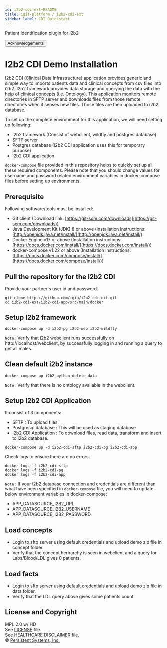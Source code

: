 ```yaml
---
id: i2b2-cdi-ext~README
title: igia-platform / i2b2-cdi-ext
sidebar_label: CDI Quickstart
---
```

<!-- BEGIN adding docusaurus links -->

Patient Identification plugin for i2b2<br>

<button onclick="window.location.href='/docs/i2b2-cdi-ext~ACKNOWLEDGEMENTS'">Acknowledgements</button>
<!-- END adding docusaurus links -->

# I2b2 CDI Demo Installation
I2b2 CDI (Clinical Data Infrastructure) application provides generic and simple way to imports patients data and clinical concepts from csv files into i2b2. I2b2 framework provides data storage and querying the data with the help of clinical concepts (i.e. Ontology). This application monitors remote directories in SFTP server and downloads files from those remote directories when it senses new files. Those files are then uploaded to i2b2 database.

To set up the complete environment for this application, we will need setting up following:
* I2b2 framework (Consist of webclient, wildfly and postgres database)
* SFTP server
* Postgres database (I2b2 CDI application uses this for temporary purpose)
* I2b2 CDI application

`docker-compose` file provided in this repository helps to quickly set up all these required components. Please note that you should change values for username and password related environment variables in docker-compose files before setting up environments.

## Prerequisite
Following software/tools must be installed:
* Git client (Download link: [https://git-scm.com/downloads](https://git-scm.com/downloads))
* Java Development Kit (JDK) 8 or above (Installation instructions: [http://openjdk.java.net/install/](http://openjdk.java.net/install/) 
* Docker Engine v17 or above (Installation instructions: [https://docs.docker.com/install/](https://docs.docker.com/install/))
* docker-compose v1.22 or above (Installation instructions: [https://docs.docker.com/compose/install/](https://docs.docker.com/compose/install/))

## Pull the repository for the I2b2 CDI
Provide your partner's user id and password.
```
git clone https://github.com/igia/i2b2-cdi-ext.git
cd i2b2-cdi-ext/i2b2-cdi-app/src/main/docker
```

## Setup I2b2 framework 
```
docker-compose up -d i2b2-pg i2b2-web i2b2-wildfly
```
`Note:` Verify that i2b2 webclient runs successfully on http://localhost/webclient, by successfully logging in and running a query to get all males.

## Clean default i2b2 instance

```
docker-compose up i2b2-python-delete-data
```
`Note:` Verify that there is no ontology available in the webclient.

## Setup I2b2 CDI Application
It consist of 3 components:
* SFTP : To upload files
* Postgresql database : This will be used as staging database
* I2b2 CDI Application : To download files, read data, transform and insert to i2b2 database.

```
docker-compose up -d i2b2-cdi-sftp i2b2-cdi-pg i2b2-cdi-app
```

Check logs to ensure there are no errors.
```
docker logs -f i2b2-cdi-sftp
docker logs -f i2b2-cdi-pg
docker logs -f i2b2-cdi-app
```

`Note` : If your i2b2 database connection and credentials are different than what have been specified in `docker-compose` file, you will need to update below environment variables in docker-compose:
* APP_DATASOURCE_I2B2_URL
* APP_DATASOURCE_I2B2_USERNAME
* APP_DATASOURCE_I2B2_PASSWORD

## Load concepts
* Login to sftp server using default credentials and upload demo zip file in concept folder.
* Verify that the concept herirarchy is seen in webclient and a query for Labs/Blood/LDL gives 0 patients.

## Load facts    
* Login to sftp server using default credentials and upload demo zip file in data folder.
* Verify that the LDL query above gives some patients count.

## License and Copyright
MPL 2.0 w/ HD  
See [LICENSE](LICENSE) file.  
See [HEALTHCARE DISCLAIMER](HD.md) file.  
© [Persistent Systems, Inc.](https://www.persistent.com)